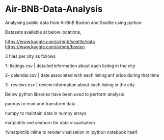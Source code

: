 # Air-BNB-Data-Analysis
Analysing public data from AirBnB Boston and Seattle using python

Datasets available at below locations,

https://www.kaggle.com/airbnb/seattle/data
https://www.kaggle.com/airbnb/boston

3 files per city as follows

1- listings.csv | detailed information about each listing in the city

2- calendar.csv | date associated with each listing anf price during that time

3- reviews.csv | review information about each listing in the city

Below python libraries have been used to perform analysis

pandas to read and transform data.

numpy to maintain data in numpy arrays

matplotlib  and seaborn for data visualisation

%matplotlib inline to render visalisation in ipython notebook itself.
